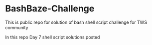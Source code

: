 # BashBaze-Challenge
This is public repo for solution of bash shell script challenge for TWS community

In this repo Day 7 shell script solutions posted
